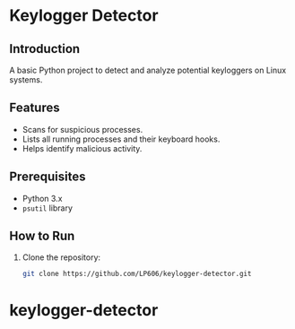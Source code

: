 # Keylogger Detector

## Introduction
A basic Python project to detect and analyze potential keyloggers on Linux systems.

## Features
- Scans for suspicious processes.
- Lists all running processes and their keyboard hooks.
- Helps identify malicious activity.

## Prerequisites
- Python 3.x
- `psutil` library

## How to Run
1. Clone the repository:
   ```bash
   git clone https://github.com/LP606/keylogger-detector.git
# keylogger-detector
